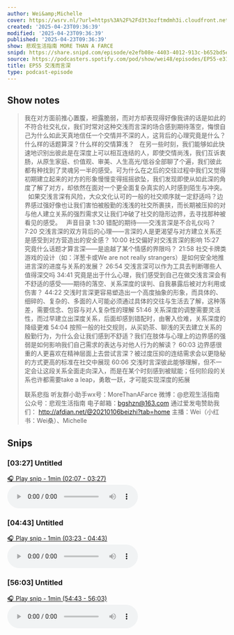 ```yaml
---
author: Wei&amp;Michelle
cover: https://wsrv.nl/?url=https%3A%2F%2Fd3t3ozftmdmh3i.cloudfront.net%2Fproduction%2Fpodcast_uploaded_nologo%2F11667696%2F11667696-1609830901337-19ceeec01a918.jpg&w=200&h=200
created: '2025-04-23T09:36:39'
modified: '2025-04-23T09:36:39'
published: '2025-04-23T09:36:39'
show: 悲观生活指南 MORE THAN A FARCE
snipd: https://share.snipd.com/episode/e2efb08e-4403-4012-913c-b652bd5e1cb0
source: https://podcasters.spotify.com/pod/show/wei48/episodes/EP55-e31ssbn
title: EP55 交浅而言深
type: podcast-episode
---
```



## Show notes
> 我在对方面前推心置腹，袒露脆弱，而对方却表现得好像我讲的话是如此的不符合社交礼仪，我们时常对这种交浅而言深的场合感到期待落空，悔恨自己为什么如此天真地信任一个交情并不深的人，这背后的心理究竟是什么？什么样的话题算深？什么样的交情算浅？
>  
> 在另一些时刻，我们能够如此快速地识别出彼此是在深度上可以相互连结的人，即使交情尚浅，我们互诉衷肠，从原生家庭、价值观、审美、人生高光/低谷全部聊了个遍，我们彼此都有种找到了灵魂另一半的感受。可为什么在之后的交往过程中我们又觉得初期建立起来的对方的形象慢慢变得摇摇欲坠，我们发现即使从如此深的角度了解了对方，却依然在面对一个更全面复杂真实的人时感到陌生与冲突。
>  
> 如果交浅言深有风险，大众文化认可的一般的社交顺序就一定舒适吗？边界感过强好像也让我们害怕被殷勤的浅浅的社交所裹挟，而长期被压抑的对与他人建立关系的强烈需求又让我们冲破了社交的隐形边界，去寻找那种被看见的感受。
>  
> 声音目录 
> 1:30 错配的期待——交浅言深是不合礼仪吗？
> 7:20 交浅言深的双方背后的心理——言深的人是更渴望与对方建立关系还是感受到对方营造出的安全感？
> 10:00 社交偏好对交浅言深的影响
> 15:27 究竟什么话题才算言深——是逾越了某个情感的界限吗？
> 21:58 社交卡牌类游戏的设计（如：洋葱卡或We are not really strangers）是如何安全地推进言深的进度与关系的发展？
> 26:54 交浅言深可以作为工具去判断哪些人值得深交吗
> 34:41 究竟是出于什么心理，我们感受到自己在做交浅言深会有不舒适的感受——期待的落空、关系深度的误判、自我暴露后被对方利用或伤害？
> 44:22 交浅时言深更容易塑造出一个高度抽象的形象，而具体的、细碎的、复杂的、多面的人可能必须通过具体的交往与生活去了解，这种落差，需要信念、包容与对人复杂性的理解
> 51:46 关系深度的调整需要灵活性，而过早建立出深度关系，后面却感到错配时，由奢入俭难，关系深度的降级更难
> 54:04 按照一般的社交规则，从买奶茶、聊浅的天去建立关系的殷勤行为，为什么会让我们感到不舒适？我们在肢体与心理上的边界感的强弱是如何影响我们自己需求的表达与对他人行为的解读？
> 60:03 边界感很重的人更喜欢在精神层面上去尝试言深？被过度压抑的连结需求会以更隐秘的方式更高的标准在社交中展现
> 60:06 交浅时言深彼此能够理解，但不一定会让这段关系全面走向深入，而是在某个时刻感到被赋能；任何阶段的关系也许都需要take a leap，勇敢一跃，才可能实现深度的拓展
> 
> 联系悲指 
> 听友群小助手wx号：MoreThanAFarce
> 微博：@悲观生活指南
> 公众号：悲观生活指南
> 电子邮箱：bgshzn@163.com
> 通过爱发电赞助我们： http://afdian.net/@20210106beizhi?tab=home 
> 主播：Wei（小红书：Wei桑）、Michelle

## Snips
### [03:27] Untitled
[🎧 Play snip - 1min️ (02:07 - 03:27)](https://share.snipd.com/snip/1d783101-4801-4638-8e4b-1d3d7e05a86c)
<audio controls> <source src="https://anchor.fm/s/46241440/podcast/play/101658423/https%3A%2F%2Fd3ctxlq1ktw2nl.cloudfront.net%2Fstaging%2F2025-3-23%2F37f917d4-e4a2-81d1-27d4-05d1d60ddfef.mp3#t=02:07,03:27"> </audio>
### [04:43] Untitled
[🎧 Play snip - 1min️ (03:23 - 04:43)](https://share.snipd.com/snip/e9c745ce-2d4f-45c1-ba3a-4ce333a3dc29)
<audio controls> <source src="https://anchor.fm/s/46241440/podcast/play/101658423/https%3A%2F%2Fd3ctxlq1ktw2nl.cloudfront.net%2Fstaging%2F2025-3-23%2F37f917d4-e4a2-81d1-27d4-05d1d60ddfef.mp3#t=03:23,04:43"> </audio>
### [56:03] Untitled
[🎧 Play snip - 1min️ (54:43 - 56:03)](https://share.snipd.com/snip/a7bcdbae-c825-4f03-af0d-c3f425e3d8ef)
<audio controls> <source src="https://anchor.fm/s/46241440/podcast/play/101658423/https%3A%2F%2Fd3ctxlq1ktw2nl.cloudfront.net%2Fstaging%2F2025-3-23%2F37f917d4-e4a2-81d1-27d4-05d1d60ddfef.mp3#t=54:43,56:03"> </audio>
